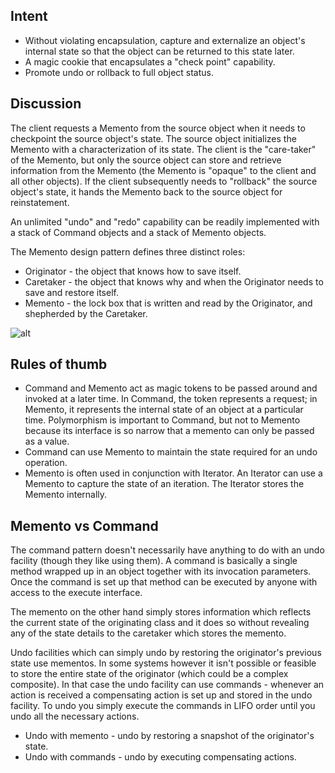 ## Intent

* Without violating encapsulation, capture and externalize an object's internal state so that the object can be returned to this state later.
* A magic cookie that encapsulates a "check point" capability.
* Promote undo or rollback to full object status.

## Discussion
The client requests a Memento from the source object when it needs to checkpoint the source object's state. The source object initializes the Memento with a characterization of its state. The client is the "care-taker" of the Memento, but only the source object can store and retrieve information from the Memento (the Memento is "opaque" to the client and all other objects). If the client subsequently needs to "rollback" the source object's state, it hands the Memento back to the source object for reinstatement.

An unlimited "undo" and "redo" capability can be readily implemented with a stack of Command objects and a stack of Memento objects.

The Memento design pattern defines three distinct roles:

* Originator - the object that knows how to save itself.
* Caretaker - the object that knows why and when the Originator needs to save and restore itself.
* Memento - the lock box that is written and read by the Originator, and shepherded by the Caretaker.

![alt](http://www.dofactory.com/images/diagrams/net/memento.gif)


## Rules of thumb
* Command and Memento act as magic tokens to be passed around and invoked at a later time. In Command, the token represents a request; in Memento, it represents the internal state of an object at a particular time. Polymorphism is important to Command, but not to Memento because its interface is so narrow that a memento can only be passed as a value.
* Command can use Memento to maintain the state required for an undo operation.
* Memento is often used in conjunction with Iterator. An Iterator can use a Memento to capture the state of an iteration. The Iterator stores the Memento internally.


## Memento vs Command
The command pattern doesn't necessarily have anything to do with an undo facility (though they like using them). A command is basically a single method wrapped up in an object together with its invocation parameters. Once the command is set up that method can be executed by anyone with access to the execute interface.

The memento on the other hand simply stores information which reflects the current state of the originating class and it does so without revealing any of the state details to the caretaker which stores the memento.

Undo facilities which can simply undo by restoring the originator's previous state use mementos. In some systems however it isn't possible or feasible to store the entire state of the originator (which could be a complex composite). In that case the undo facility can use commands - whenever an action is received a compensating action is set up and stored in the undo facility. To undo you simply execute the commands in LIFO order until you undo all the necessary actions.

* Undo with memento - undo by restoring a snapshot of the originator's state.
* Undo with commands - undo by executing compensating actions.
